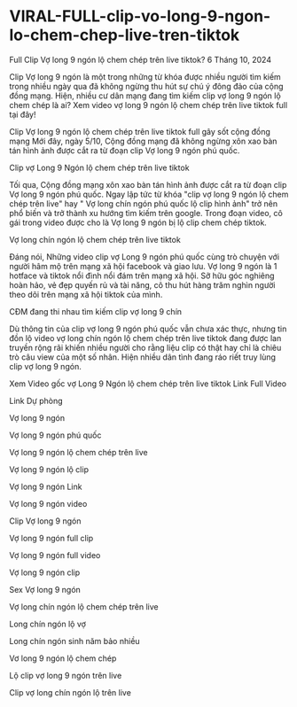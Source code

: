 # VIRAL-FULL-clip-vo-long-9-ngon-lo-chem-chep-live-tren-tiktok

Full Clip Vợ long 9 ngón lộ chem chép trên live tiktok? 6 Tháng 10, 2024

Clip Vợ long 9 ngón là một trong những từ khóa được nhiều người tìm kiếm trong nhiều ngày qua đã không ngừng thu hút sự chú ý đông đảo của cộng đồng mạng. Hiện, nhiều cư dân mạng đang tìm kiếm clip vợ long 9 ngón lộ chem chép là ai? Xem video vợ long 9 ngón lộ chem chép trên live tiktok full tại đây!

Clip Vợ long 9 ngón lộ chem chép trên live tiktok full gây sốt cộng đồng mạng
Mới đây, ngày 5/10, Cộng đồng mạng đã không ngừng xôn xao bàn tán hình ảnh được cắt ra từ đoạn clip Vợ long 9 ngón phú quốc.

Clip vợ Long 9 Ngón lộ chem chép trên live tiktok

Tối qua, Cộng đồng mạng xôn xao bàn tán hình ảnh được cắt ra từ đoạn clip Vợ long 9 ngón phú quốc. Ngay lập tức từ khóa "clip vợ long 9 ngón lộ chem chép trên live" hay " Vợ long chín ngón phú quốc lộ clip hình ảnh" trở nên phổ biến và trở thành xu hướng tìm kiếm trên google. Trong đoạn video, cô gái trong video được cho là Vợ long 9 ngón bị lộ clip chem chép tiktok.



Vợ long chín ngón lộ chem chép trên live tiktok

Đáng nói, Những video clip vợ Long 9 ngón phú quốc cùng trò chuyện với người hâm mộ trên mạng xã hội facebook và giao lưu. Vợ long 9 ngón là 1 hotface và tiktok nổi đình nổi đám trên mạng xã hội. Sỡ hữu góc nghiêng hoàn hảo, vẻ đẹp quyến rủ và tài năng, cô thu hút hàng trăm nghìn người theo dõi trên mạng xã hội tiktok của mình.



CĐM đang thi nhau tìm kiếm clip vợ long 9 chín

Dù thông tin của clip vợ long 9 ngón phú quốc vẫn chưa xác thực, nhưng tin đồn lộ video vợ long chín ngón lộ chem chép trên live tiktok đang được lan truyền rộng rãi khiến nhiều người cho rằng liệu clip có thật hay chỉ là chiêu trò câu view của một số nhân. Hiện nhiều dân tình đang ráo riết truy lùng clip vợ long 9 ngón.

Xem Video gốc vợ Long 9 Ngón lộ chem chép trên live tiktok 
Link Full Video

Link Dự phòng

Vợ long 9 ngón

Vợ long 9 ngón phú quốc

Vợ long 9 ngón lộ chem chép trên live

Vợ long 9 ngón lộ clip

Vợ long 9 ngón Link

Vợ long 9 ngón video

Clip Vợ long 9 ngón

Vợ long 9 ngón full clip

Vợ long 9 ngón full video

Vợ long 9 ngón clip

Sex Vợ long 9 ngón

Vợ long chín ngón lộ chem chép trên live

Long chín ngón lộ vợ

Long chín ngón sinh năm bảo nhiều

Vơ long 9 ngón lộ chem chép

Lộ clip vợ long 9 ngón trên live

Clip vợ long chín ngón lộ trên live
